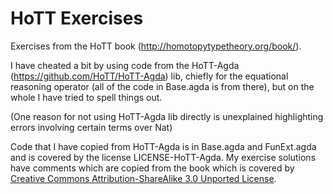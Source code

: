 HoTT Exercises
==============

Exercises from the HoTT book (http://homotopytypetheory.org/book/).

I have cheated a bit by using code from the HoTT-Agda (https://github.com/HoTT/HoTT-Agda) lib, chiefly
for the equational reasoning operator (all of the code in Base.agda is from there), but on the
whole I have tried to spell things out.

(One reason for not using HoTT-Agda lib directly is unexplained highlighting errors
involving certain terms over Nat)

Code that I have copied from HoTT-Agda is in Base.agda and FunExt.agda and is covered by the license LICENSE-HoTT-Agda.  My exercise solutions have comments which are copied from the book which is covered by [Creative Commons Attribution-ShareAlike 3.0 Unported License](http://creativecommons.org/licenses/by-sa/3.0/).
